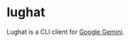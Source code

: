 # lughat

Lughat is a CLI client for [Google Gemini](https://deepmind.google/technologies/gemini/).
